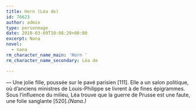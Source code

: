 ```yaml
---
title: Horn (Léa de)
id: 76623
author: admin
type: personnage
date: 2010-03-09T10:08:29+00:00
excerpt: Nana
novel:
  - nana
rm_character_name_main: 'Horn '
rm_character_name_secondary: Léa de

---
```

— Une jolie fille, poussée sur le pavé parisien [111]. Elle a un salon politique, où d&rsquo;anciens ministres de Louis-Philippe se livrent à de fines épigrammes. Sous l&rsquo;influence du milieu, Léa trouve que la guerre de Prusse est une faute, une folie sanglante [520]._(Nana.)_